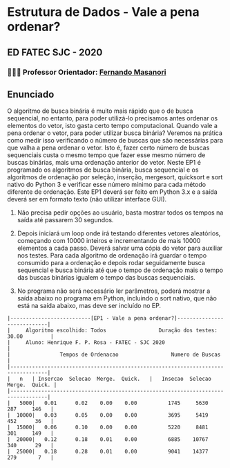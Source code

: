 # Estrutura de Dados - Vale a pena ordenar? 
## ED FATEC SJC - 2020

### 👨🏽‍🏫 Professor Orientador: [Fernando Masanori](https://github.com/fmasanori)

## Enunciado

O algoritmo de busca binária é muito mais rápido que o de busca sequencial, no entanto, para poder utilizá-lo precisamos antes ordenar os elementos do vetor, isto gasta certo tempo computacional. Quando vale a pena ordenar o vetor, para poder utilizar busca binária? Veremos na prática como medir isso verificando o número de buscas que são necessárias para que valha a pena ordenar o vetor. Isto é, fazer certo número de buscas sequenciais custa o mesmo tempo que fazer esse mesmo número de buscas binárias, mais uma ordenação anterior do vetor. Neste EP1 é programado os algoritmos de busca binária, busca sequencial e os algoritmos de ordenação por seleção, inserção, mergesort, quicksort e sort nativo do Python 3 e verificar esse número mínimo para cada método diferente de ordenação. Este EP1 deverá ser feito em Python 3.x e a saída deverá ser em formato texto (não utilizar interface GUI). 

1. Não precisa pedir opções ao usuário, basta mostrar todos os tempos na saída até passarem 30 segundos. 

2. Depois iniciará um loop onde irá testando diferentes vetores aleatórios, começando com 10000 inteiros e incrementando de mais 10000 elementos a cada passo. Deverá salvar uma cópia do vetor para auxiliar nos testes. Para cada algoritmo de ordenação  irá guardar o tempo consumido para a ordenação e depois rodar seguidamente busca sequencial e busca binária até que o tempo de ordenação mais o tempo das buscas binárias igualem o tempo das buscas sequenciais. 

3. No programa não será necessário ler parâmetros, poderá mostrar a saída abaixo no programa em Python, incluindo o sort nativo, que não está na saída abaixo, mas deve ser incluído no EP.

```
|--------------------------[EP1 - Vale a pena ordenar?]----------------------------|
|     Algoritmo escolhido: Todos                 Duração dos testes: 30.00         |
|     Aluno: Henrique F. P. Rosa - FATEC - SJC 2020                                |
|                Tempos de Ordenacao                 Numero de Buscas              |  
|----------------------------------------------------------------------------------|
|   n   | Insercao  Selecao  Merge.  Quick.   |   Insecao  Selecao  Merge.  Quick. |
|----------------------------------------------------------------------------------|
|   5000|   0.01      0.02    0.00    0.00          1745     5630    287     146   |
|  10000|   0.03      0.05    0.00    0.00          3695     5419    452      36   |
|  15000|   0.06      0.10    0.00    0.00          5220     8481    301     149   |
|  20000|   0.12      0.18    0.01    0.00          6885    10767    340      29   |
|  25000|   0.18      0.28    0.01    0.00          9041    14377    279       7   |
```